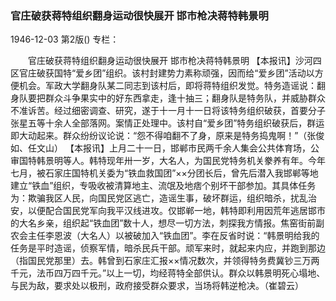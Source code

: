 ### 官庄破获蒋特组织翻身运动很快展开  邯市枪决蒋特韩景明

1946-12-03
第2版()
专栏：

　　官庄破获蒋特组织翻身运动很快展开
    邯市枪决蒋特韩景明
    【本报讯】沙河四区官庄破获国特“爱乡团”组织。该村封建势力素称顽强，因而给“爱乡团”活动以方便机会。军政大学翻身队某二同志到该村后，即将蒋特组织发觉。特务造谣说：翻身队要把群众斗争果实中的好东西拿走，逢十抽三；翻身队是特务队，并威胁群众不准诉苦。经过细密调查、研究，遂于十一月十一日将该特务组织破获，首要分子张星五等十余人全部落网。案情正处理中。该村自“爱乡团”特务组织破获后，群运即大动起来。群众纷纷议论说：“怨不得咱翻不了身，原来是特务捣鬼啊！”（张俊如、任文山）
    【本报讯】上月二十一日，邯郸市民两千余人集会公共体育场，公审国特韩景明等人。韩特现年卅一岁，大名人，为国民党特务机关豢养有年。今年七月，被石家庄国特机关委为“铁血救国团”××分团长后，曾先后潜入我邯郸等地建立“铁血”组织，专吸收被清算地主、流氓及地痞个别坏干部参加。其具体任务为：欺骗我区人民，向国民党区逃亡，造谣生事，破坏群运，组织暗杀，扰乱治安，以便配合国民党军向我平汉线进攻。仅邯郸一地，韩特即利用因荒年逃居邯市的大名乡亲，组织起“铁血团”数十人，想尽一切方法，刺探我方情报。焦窑街前副农会主任李恩波（大名人）以被破加入“铁血团”。李在反省时说：“韩景明给我的任务是平时造谣，侦察军情，暗杀民兵干部。顽军来时，就起来内应，并跑到那边（指国民党那里）去。韩曾到石家庄汇报××情况数次，并领得特务费冀钞三万两千元，法币四万四千元。”以上一切，均经蒋特全部供认。群众以韩景明死心塌地、与民为敌，要求处以极刑，政府接受群众要求，当场将韩逆枪决。（崔碧云）
